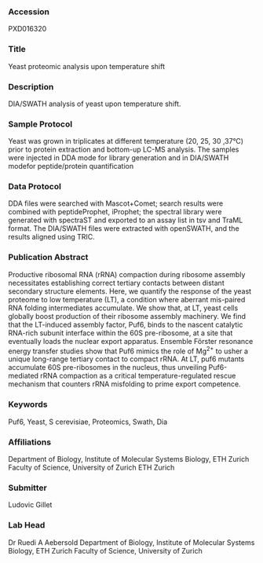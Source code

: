 ### Accession
PXD016320

### Title
Yeast proteomic analysis upon temperature shift

### Description
DIA/SWATH analysis of yeast upon temperature shift.

### Sample Protocol
Yeast was grown in triplicates at different temperature (20, 25, 30 ,37°C) prior to protein extraction and bottom-up LC-MS analysis. The samples were injected in DDA mode for library generation and in DIA/SWATH modefor peptide/protein quantification

### Data Protocol
DDA files were searched with Mascot+Comet; search results were combined with peptideProphet, iProphet; the spectral library were generated with spectraST and exported to an assay list in tsv and TraML format. The DIA/SWATH files were extracted with openSWATH, and the results aligned using TRIC.

### Publication Abstract
Productive ribosomal RNA (rRNA) compaction during ribosome assembly necessitates establishing correct tertiary contacts between distant secondary structure elements. Here, we quantify the response of the yeast proteome to low temperature (LT), a condition where aberrant mis-paired RNA folding intermediates accumulate. We show that, at LT, yeast cells globally boost production of their ribosome assembly machinery. We find that the LT-induced assembly factor, Puf6, binds to the nascent catalytic RNA-rich subunit interface within the 60S pre-ribosome, at a site that eventually loads the nuclear export apparatus. Ensemble F&#xf6;rster resonance energy transfer studies show that Puf6 mimics the role of Mg<sup>2+</sup> to usher a unique long-range tertiary contact to compact rRNA. At LT, puf6 mutants accumulate 60S pre-ribosomes in the nucleus, thus unveiling Puf6-mediated rRNA compaction as a critical temperature-regulated rescue mechanism that counters rRNA misfolding to prime export competence.

### Keywords
Puf6, Yeast, S cerevisiae, Proteomics, Swath, Dia

### Affiliations
Department of Biology, Institute of Molecular Systems Biology, ETH Zurich Faculty of Science, University of Zurich
ETH Zurich

### Submitter
Ludovic Gillet

### Lab Head
Dr Ruedi A Aebersold
Department of Biology, Institute of Molecular Systems Biology, ETH Zurich Faculty of Science, University of Zurich


